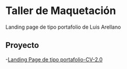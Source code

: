 # Taller de Maquetación 

Landing page de tipo portafolio de Luis Arellano

## Proyecto

-[Landing Page de tipo portafolio-CV-2.0](https://Luis-Arellano-Q.github.io/portafolio-de-luis-arellano/portafolio-cv)